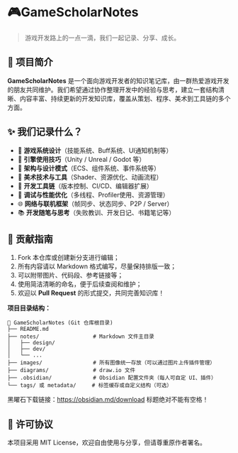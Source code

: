 # 🎮GameScholarNotes

> 游戏开发路上的一点一滴，我们一起记录、分享、成长。

## 📘 项目简介

**GameScholarNotes** 是一个面向游戏开发者的知识笔记库，由一群热爱游戏开发的朋友共同维护。我们希望通过协作整理开发中的经验与思考，建立一套结构清晰、内容丰富、持续更新的开发知识库，覆盖从策划、程序、美术到工具链的多个方面。

## ✨ 我们记录什么？

- 📐 **游戏系统设计**（技能系统、Buff系统、UI通知机制等）
- 🧱 **引擎使用技巧**（Unity / Unreal / Godot 等）
- 🧠 **架构与设计模式**（ECS、组件系统、事件系统等）
- 🎨 **美术技术与工具**（Shader、资源优化、动画流程）
- 🧰 **开发工具链**（版本控制、CI/CD、编辑器扩展）
- 🧪 **调试与性能优化**（多线程、Profiler使用、资源管理）
- 🌐 **网络与联机框架**（帧同步、状态同步、P2P / Server）
- 📚 **开发随笔与思考**（失败教训、开发日记、书籍笔记等）

## 🤝 贡献指南

1. Fork 本仓库或创建新分支进行编辑；
2. 所有内容请以 Markdown 格式编写，尽量保持排版一致；
3. 可以附带图片、代码段、参考链接等；
4. 使用简洁清晰的命名，便于后续查阅和维护；
5. 欢迎以 **Pull Request** 的形式提交，共同完善知识库！

**项目目录结构：**
```
📁 GameScholarNotes (Git 仓库根目录)
├── README.md
├── notes/                 # Markdown 文件主目录
│   ├── design/
│   ├── dev/
│   └── ...
├── images/                # 所有图像统一存放（可以通过图片上传插件管理）
├── diagrams/              # draw.io 文件
├── .obsidian/             # Obsidian 配置文件夹（每人可自定 UI、插件）
└── tags/ 或 metadata/     # 标签缓存或自定义结构（可选）
```

黑曜石下载链接：https://obsidian.md/download
标题绝对不能有空格！
## 📜 许可协议

本项目采用 MIT License，欢迎自由使用与分享，但请尊重原作者署名。
